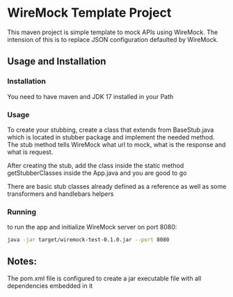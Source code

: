# WireMock Template Project
This maven project is simple template to mock APIs using WireMock. The intension of this is to replace JSON configuration defaulted by WireMock.

## Usage and Installation
### Installation
You need to have maven and JDK 17 installed in your Path

### Usage
To create your stubbing, create a class that extends from BaseStub.java which is located in stubber package and implement the needed method. The stub method tells WireMock what url to mock, what is the response and what is request.

After creating the stub, add the class inside the static method getStubberClasses inside the App.java and you are good to go

There are basic stub classes already defined as a reference as well as some transformers and handlebars helpers

### Running
to run the app and initialize WireMock server on port 8080:

```bash
java -jar target/wiremock-test-0.1.0.jar --port 8080
```

## Notes:
The pom.xml file is configured to create a jar executable file with all dependencies embedded in it